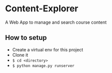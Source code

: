 # Content-Explorer
A  Web App to manage and search course content


## How to setup


- Create a virtual env for this project
- Clone it
- `$ cd <directory>`
- `$ python manage.py runserver`
